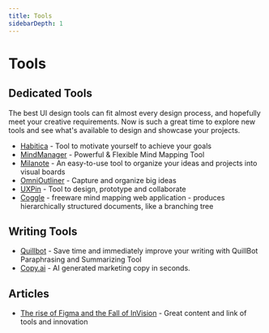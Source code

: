 ```yaml
---
title: Tools
sidebarDepth: 1
---
```


# Tools

## Dedicated Tools

The best UI design tools can fit almost every design process, and hopefully meet your creative requirements. Now is such a great time to explore new tools and see what's available to design and showcase your projects.

* [Habitica](https://habitica.com/static/home) - Tool to motivate yourself to achieve your goals
* [MindManager](https://www.mindjet.com/mindmanager/) - Powerful & Flexible Mind Mapping Tool
* [Milanote](https://milanote.com/) - An easy-to-use tool to organize your ideas and projects into visual boards
* [OmniOutliner](https://www.omnigroup.com/omnioutliner) - Capture and organize big ideas
* [UXPin](https://www.uxpin.com/) - Tool to design, prototype and collaborate
* [Coggle](https://coggle.it/?lang=en-US) - freeware mind mapping web application - produces hierarchically structured documents, like a branching tree

## Writing Tools

* [Quillbot](https://quillbot.com) - Save time and immediately improve your writing with QuillBot Paraphrasing and Summarizing Tool
* [Copy.ai](https://www.copy.ai) - AI generated marketing copy in seconds.

## Articles

* [The rise of Figma and the Fall of InVision](https://uxdesign.cc/the-precipitous-rise-of-figma-and-fall-of-invision-435f07e8d1b6) - Great content and link of tools and innovation

